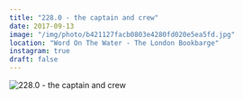 ```yaml
---
title: "228.0 - the captain and crew"
date: 2017-09-13
image: "/img/photo/b421127facb0803e4280fd020e5ea5fd.jpg"
location: "Word On The Water - The London Bookbarge"
instagram: true
draft: false
---
```


![228.0 - the captain and crew](/img/photo/b421127facb0803e4280fd020e5ea5fd.jpg)
